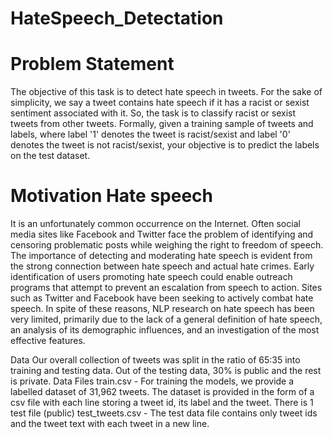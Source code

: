 # HateSpeech_Detectation

# Problem Statement 

The objective of this task is to detect hate speech in tweets. For the sake of simplicity, we say a tweet contains hate speech if it has a racist or sexist sentiment associated with it. So, the task is to classify racist or sexist tweets from other tweets. Formally, given a training sample of tweets and labels, where label '1' denotes the tweet is racist/sexist and label '0' denotes the tweet is not racist/sexist, your objective is to predict the labels on the test dataset.

# Motivation Hate speech 

It is an unfortunately common occurrence on the Internet. Often social media sites like Facebook and Twitter face the problem of identifying and censoring problematic posts while weighing the right to freedom of speech. The importance of detecting and moderating hate speech is evident from the strong connection between hate speech and actual hate crimes. Early identification of users promoting hate speech could enable outreach programs that attempt to prevent an escalation from speech to action. Sites such as Twitter and Facebook have been seeking to actively combat hate speech. In spite of these reasons, NLP research on hate speech has been very limited, primarily due to the lack of a general definition of hate speech, an analysis of its demographic influences, and an investigation of the most effective features.

Data Our overall collection of tweets was split in the ratio of 65:35 into training and testing data. Out of the testing data, 30% is public and the rest is private. Data Files train.csv - For training the models, we provide a labelled dataset of 31,962 tweets. The dataset is provided in the form of a csv file with each line storing a tweet id, its label and the tweet. There is 1 test file (public) test_tweets.csv - The test data file contains only tweet ids and the tweet text with each tweet in a new line.

